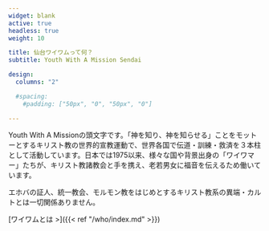 ```yaml
---
widget: blank
active: true
headless: true
weight: 10

title: 仙台ワイワムって何？
subtitle: Youth With A Mission Sendai

design:
  columns: "2"

  #spacing:
    #padding: ["50px", "0", "50px", "0"]

---
```


Youth With A Missionの頭文字です。「神を知り、神を知らせる」ことをモットーとするキリスト教の世界的宣教運動で、世界各国で伝道・訓練・救済を３本柱として活動しています。日本では1975以来、様々な国や背景出身の「ワイワマー」たちが、キリスト教諸教会と手を携え、老若男女に福音を伝えるため働いています。

エホバの証人、統一教会、モルモン教をはじめとするキリスト教系の異端・カルトとは一切関係ありません。

[ワイワムとは >]({{< ref "/who/index.md" >}})
